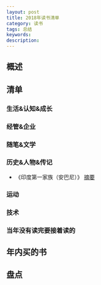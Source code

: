```yaml
---  
layout: post   
title: 2018年读书清单    
category: 读书    
tags: 总结    
keywords:      
description:     
---
```


##  概述    

##  清单  
###  生活&认知&成长 


###  经管&企业    


###  随笔&文学


###  历史&人物&传记
+ 《印度第一家族（安巴尼）》 [摘要](https://www.jianshu.com/p/eb71efc4dd14) 

###  运动


###  技术


###  当年没有读完要接着读的

##  年内买的书

##  盘点
